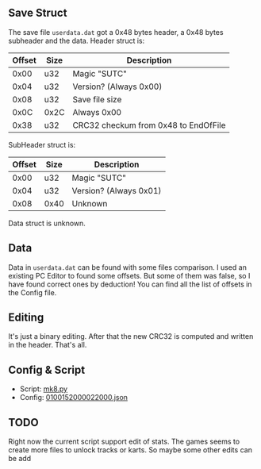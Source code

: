 ## Save Struct ##

The save file `userdata.dat` got a 0x48 bytes header, a 0x48 bytes subheader and the data.
Header struct is:

Offset | Size | Description
--- | --- | ---
0x00 | u32 | Magic "SUTC"
0x04 | u32 | Version? (Always 0x00)
0x08 | u32 | Save file size
0x0C | 0x2C | Always 0x00
0x38 | u32 | CRC32 checkum from 0x48 to EndOfFile

SubHeader struct is:

Offset | Size | Description
--- | --- | ---
0x00 | u32 | Magic "SUTC"
0x04 | u32 | Version? (Always 0x01)
0x08 | 0x40 | Unknown

Data struct is unknown.

## Data ##

Data in `userdata.dat` can be found with some files comparison. I used an existing PC Editor to found some offsets. But some of them was false, so I have found correct ones by deduction! You can find all the list of offsets in the Config file.

## Editing ##

It's just a binary editing. After that the new CRC32 is computed and written in the header. That's all.

## Config & Script ##

- Script: [mk8.py](https://github.com/WerWolv/EdiZon_ConfigsAndScripts/blob/master/Scripts/mk8.py)
- Config: [0100152000022000.json](https://github.com/WerWolv/EdiZon_ConfigsAndScripts/blob/master/Configs/0100152000022000.json)

## TODO ##

Right now the current script support edit of stats. The games seems to create more files to unlock tracks or karts. So maybe some other edits can be add